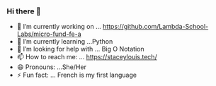 ### Hi there 👋


- 🔭 I’m currently working on ... https://github.com/Lambda-School-Labs/micro-fund-fe-a
- 🌱 I’m currently learning ...Python
- 🤔 I’m looking for help with ... Big O Notation
- 📫 How to reach me: ... https://staceylouis.tech/
- 😄 Pronouns: ...She/Her
- ⚡ Fun fact: ... French is my first language

